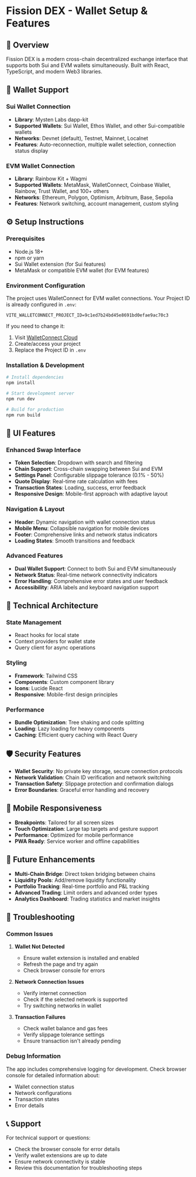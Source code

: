 # Fission DEX - Wallet Setup & Features

## 🚀 Overview

Fission DEX is a modern cross-chain decentralized exchange interface that supports both Sui and EVM wallets simultaneously. Built with React, TypeScript, and modern Web3 libraries.

## 🔗 Wallet Support

### Sui Wallet Connection
- **Library**: Mysten Labs dapp-kit
- **Supported Wallets**: Sui Wallet, Ethos Wallet, and other Sui-compatible wallets
- **Networks**: Devnet (default), Testnet, Mainnet, Localnet
- **Features**: Auto-reconnection, multiple wallet selection, connection status display

### EVM Wallet Connection  
- **Library**: Rainbow Kit + Wagmi
- **Supported Wallets**: MetaMask, WalletConnect, Coinbase Wallet, Rainbow, Trust Wallet, and 100+ others
- **Networks**: Ethereum, Polygon, Optimism, Arbitrum, Base, Sepolia
- **Features**: Network switching, account management, custom styling

## ⚙️ Setup Instructions

### Prerequisites
- Node.js 18+ 
- npm or yarn
- Sui Wallet extension (for Sui features)
- MetaMask or compatible EVM wallet (for EVM features)

### Environment Configuration
The project uses WalletConnect for EVM wallet connections. Your Project ID is already configured in `.env`:

```env
VITE_WALLETCONNECT_PROJECT_ID=9c1ed7b24bd45e8691bd0efae9ac70c3
```

If you need to change it:
1. Visit [WalletConnect Cloud](https://cloud.walletconnect.com/)
2. Create/access your project
3. Replace the Project ID in `.env`

### Installation & Development

```bash
# Install dependencies
npm install

# Start development server
npm run dev

# Build for production
npm run build
```

## 🎨 UI Features

### Enhanced Swap Interface
- **Token Selection**: Dropdown with search and filtering
- **Chain Support**: Cross-chain swapping between Sui and EVM
- **Settings Panel**: Configurable slippage tolerance (0.1% - 50%)
- **Quote Display**: Real-time rate calculation with fees
- **Transaction States**: Loading, success, error feedback
- **Responsive Design**: Mobile-first approach with adaptive layout

### Navigation & Layout
- **Header**: Dynamic navigation with wallet connection status
- **Mobile Menu**: Collapsible navigation for mobile devices
- **Footer**: Comprehensive links and network status indicators
- **Loading States**: Smooth transitions and feedback

### Advanced Features
- **Dual Wallet Support**: Connect to both Sui and EVM simultaneously
- **Network Status**: Real-time network connectivity indicators
- **Error Handling**: Comprehensive error states and user feedback
- **Accessibility**: ARIA labels and keyboard navigation support

## 🔧 Technical Architecture

### State Management
- React hooks for local state
- Context providers for wallet state
- Query client for async operations

### Styling
- **Framework**: Tailwind CSS
- **Components**: Custom component library
- **Icons**: Lucide React
- **Responsive**: Mobile-first design principles

### Performance
- **Bundle Optimization**: Tree shaking and code splitting
- **Loading**: Lazy loading for heavy components
- **Caching**: Efficient query caching with React Query

## 🛡️ Security Features

- **Wallet Security**: No private key storage, secure connection protocols
- **Network Validation**: Chain ID verification and network switching
- **Transaction Safety**: Slippage protection and confirmation dialogs
- **Error Boundaries**: Graceful error handling and recovery

## 📱 Mobile Responsiveness

- **Breakpoints**: Tailored for all screen sizes
- **Touch Optimization**: Large tap targets and gesture support
- **Performance**: Optimized for mobile performance
- **PWA Ready**: Service worker and offline capabilities

## 🔮 Future Enhancements

- **Multi-Chain Bridge**: Direct token bridging between chains
- **Liquidity Pools**: Add/remove liquidity functionality
- **Portfolio Tracking**: Real-time portfolio and P&L tracking
- **Advanced Trading**: Limit orders and advanced order types
- **Analytics Dashboard**: Trading statistics and market insights

## 🐛 Troubleshooting

### Common Issues

1. **Wallet Not Detected**
   - Ensure wallet extension is installed and enabled
   - Refresh the page and try again
   - Check browser console for errors

2. **Network Connection Issues**
   - Verify internet connection
   - Check if the selected network is supported
   - Try switching networks in wallet

3. **Transaction Failures**
   - Check wallet balance and gas fees
   - Verify slippage tolerance settings
   - Ensure transaction isn't already pending

### Debug Information
The app includes comprehensive logging for development. Check browser console for detailed information about:
- Wallet connection status
- Network configurations
- Transaction states
- Error details

## 📞 Support

For technical support or questions:
- Check the browser console for error details
- Verify wallet extensions are up to date
- Ensure network connectivity is stable
- Review this documentation for troubleshooting steps
